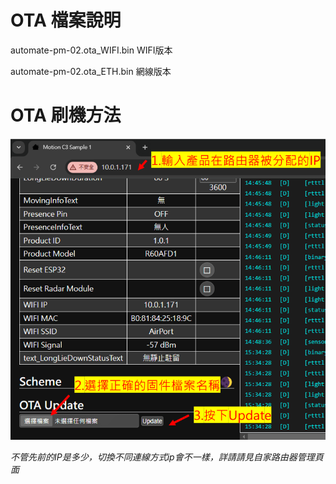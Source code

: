 # OTA 檔案說明

automate-pm-02.ota_WIFI.bin   WIFI版本

automate-pm-02.ota_ETH.bin   網線版本

# OTA 刷機方法
![Mosquitto_broker](/wall_switch/image/ota.png)  

*不管先前的IP是多少，切換不同連線方式ip會不一樣，詳請請見自家路由器管理頁面*
